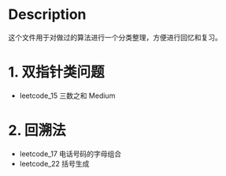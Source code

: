 # Description
这个文件用于对做过的算法进行一个分类整理，方便进行回忆和复习。

# 1. 双指针类问题
- leetcode_15 三数之和 Medium


# 2. 回溯法
- leetcode_17 电话号码的字母组合
- leetcode_22 括号生成
